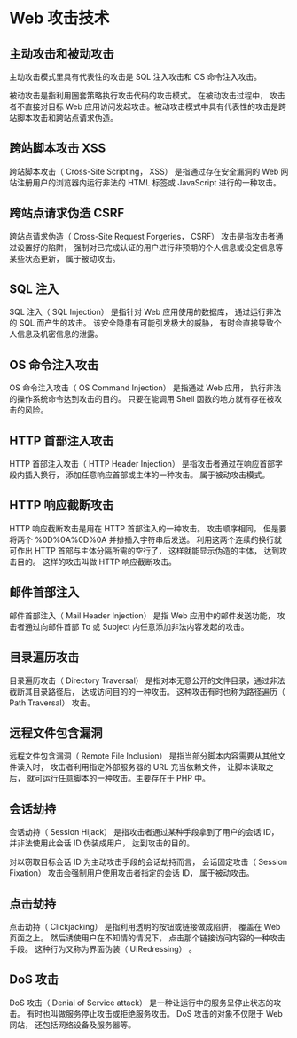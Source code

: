 # Web 攻击技术

## 主动攻击和被动攻击

主动攻击模式里具有代表性的攻击是 SQL 注入攻击和 OS 命令注入攻击。

被动攻击是指利用圈套策略执行攻击代码的攻击模式。 在被动攻击过程中， 攻击者不直接对目标 Web 应用访问发起攻击。被动攻击模式中具有代表性的攻击是跨站脚本攻击和跨站点请求伪造。

## 跨站脚本攻击 XSS

跨站脚本攻击（ Cross-Site Scripting， XSS） 是指通过存在安全漏洞的 Web 网站注册用户的浏览器内运行非法的 HTML 标签或 JavaScript 进行的一种攻击。

## 跨站点请求伪造 CSRF

跨站点请求伪造（ Cross-Site Request Forgeries， CSRF） 攻击是指攻击者通过设置好的陷阱， 强制对已完成认证的用户进行非预期的个人信息或设定信息等某些状态更新， 属于被动攻击。

## SQL 注入

SQL 注入（ SQL Injection） 是指针对 Web 应用使用的数据库， 通过运行非法的 SQL 而产生的攻击。 该安全隐患有可能引发极大的威胁， 有时会直接导致个人信息及机密信息的泄露。

## OS 命令注入攻击

OS 命令注入攻击（ OS Command Injection） 是指通过 Web 应用， 执行非法的操作系统命令达到攻击的目的。 只要在能调用 Shell 函数的地方就有存在被攻击的风险。

## HTTP 首部注入攻击

HTTP 首部注入攻击（ HTTP Header Injection） 是指攻击者通过在响应首部字段内插入换行， 添加任意响应首部或主体的一种攻击。 属于被动攻击模式。

## HTTP 响应截断攻击

HTTP 响应截断攻击是用在 HTTP 首部注入的一种攻击。 攻击顺序相同， 但是要将两个 %0D%0A%0D%0A 并排插入字符串后发送。 利用这两个连续的换行就可作出 HTTP 首部与主体分隔所需的空行了， 这样就能显示伪造的主体， 达到攻击目的。 这样的攻击叫做 HTTP 响应截断攻击。

## 邮件首部注入

邮件首部注入（ Mail Header Injection） 是指 Web 应用中的邮件发送功能， 攻击者通过向邮件首部 To 或 Subject 内任意添加非法内容发起的攻击。

## 目录遍历攻击

目录遍历攻击（ Directory Traversal） 是指对本无意公开的文件目录，通过非法截断其目录路径后， 达成访问目的的一种攻击。 这种攻击有时也称为路径遍历（ Path Traversal） 攻击。

## 远程文件包含漏洞

远程文件包含漏洞（ Remote File Inclusion） 是指当部分脚本内容需要从其他文件读入时， 攻击者利用指定外部服务器的 URL 充当依赖文件， 让脚本读取之后， 就可运行任意脚本的一种攻击。主要存在于 PHP 中。

## 会话劫持

会话劫持（ Session Hijack） 是指攻击者通过某种手段拿到了用户的会话 ID， 并非法使用此会话 ID 伪装成用户， 达到攻击的目的。

对以窃取目标会话 ID 为主动攻击手段的会话劫持而言， 会话固定攻击（ Session Fixation） 攻击会强制用户使用攻击者指定的会话 ID， 属于被动攻击。

## 点击劫持

点击劫持（ Clickjacking） 是指利用透明的按钮或链接做成陷阱， 覆盖在 Web 页面之上。 然后诱使用户在不知情的情况下， 点击那个链接访问内容的一种攻击手段。 这种行为又称为界面伪装（ UIRedressing） 。

## DoS 攻击

DoS 攻击（ Denial of Service attack） 是一种让运行中的服务呈停止状态的攻击。 有时也叫做服务停止攻击或拒绝服务攻击。 DoS 攻击的对象不仅限于 Web 网站， 还包括网络设备及服务器等。

